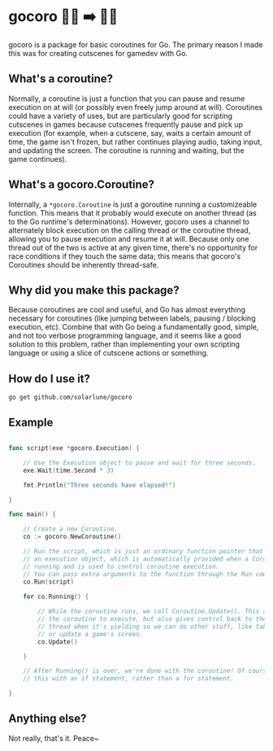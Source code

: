 # gocoro 🏃‍♂️ ➡️ 🧍‍♂️

gocoro is a package for basic coroutines for Go. The primary reason I made this was for creating cutscenes for gamedev with Go.

## What's a coroutine?

Normally, a coroutine is just a function that you can pause and resume execution on at will (or possibly even freely jump around at will). Coroutines could have a variety of uses, but are particularly good for scripting cutscenes in games because cutscenes frequently pause and pick up execution (for example, when a cutscene, say, waits a certain amount of time, the game isn't frozen, but rather continues playing audio, taking input, and updating the screen. The coroutine is running and waiting, but the game continues).

## What's a gocoro.Coroutine?

Internally, a `*gocoro.Coroutine` is just a goroutine running a customizeable function. This means that it probably would execute on another thread (as to the Go runtime's determinations). However, gocoro uses a channel to alternately block execution on the calling thread or the coroutine thread, allowing you to pause execution and resume it at will. Because only one thread out of the two is active at any given time, there's no opportunity for race conditions if they touch the same data; this means that gocoro's Coroutines should be inherently thread-safe.

## Why did you make this package?

Because coroutines are cool and useful, and Go has almost everything necessary for coroutines (like jumping between labels, pausing / blocking execution, etc). Combine that with Go being a fundamentally good, simple, and not too verbose programming language, and it seems like a good solution to this problem, rather than implementing your own scripting language or using a slice of cutscene actions or something.

## How do I use it?

`go get github.com/solarlune/gocoro`

## Example

```go

func script(exe *gocoro.Execution) {

    // Use the Execution object to pause and wait for three seconds.
    exe.Wait(time.Second * 3)

    fmt.Println("Three seconds have elapsed!")

}

func main() {

    // Create a new Coroutine.
    co := gocoro.NewCoroutine()

    // Run the script, which is just an ordinary function pointer that takes
    // an execution object, which is automatically provided when a Coroutine is 
    // running and is used to control coroutine execution.
    // You can pass extra arguments to the function through the Run command as well.
    co.Run(script)
    
    for co.Running() {

        // While the coroutine runs, we call Coroutine.Update(). This allows
        // the coroutine to execute, but also gives control back to the main
        // thread when it's yielding so we can do other stuff, like take input
        // or update a game's screen.
        co.Update()

    }

    // After Running() is over, we're done with the coroutine! Of course, you can just check
    // this with an if statement, rather than a for statement.

}

```

## Anything else?

Not really, that's it. Peace~